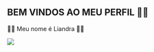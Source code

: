 ## BEM VINDOS AO MEU PERFIL 🐺💜

💜🐺 Meu nome é Liandra 🐺💜


![](https://media1.tenor.com/m/vTB_Rf-9wYMAAAAC/jinmojv21-bts.gif)


<!--


